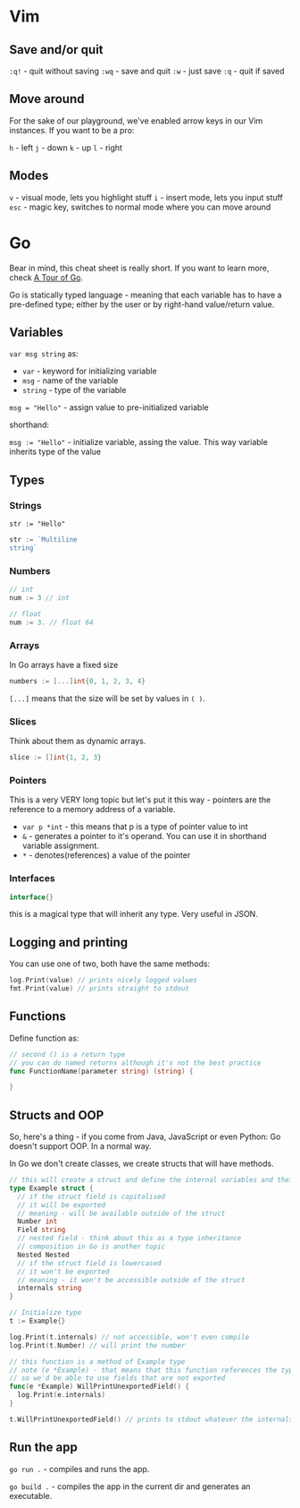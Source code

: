 # Vim

## Save and/or quit

`:q!` - quit without saving
`:wq` - save and quit
`:w` - just save
`:q` - quit if saved

## Move around

For the sake of our playground, we've enabled arrow keys in our Vim instances.
If you want to be a pro:

`h` - left
`j` - down
`k` - up
`l` - right

## Modes

`v` - visual mode, lets you highlight stuff
`i` - insert mode, lets you input stuff
`esc` - magic key, switches to normal mode where you can move around

# Go

Bear in mind, this cheat sheet is really short. If you want to learn more, check [A Tour of Go](https://tour.golang.org).

Go is statically typed language - meaning that each variable has to have a pre-defined type; either by the user or by right-hand value/return value.

## Variables

`var msg string` as:

* `var` - keyword for initializing variable
* `msg` - name of the variable
* `string` - type of the variable

`msg = "Hello"` - assign value to pre-initialized variable

shorthand:

`msg := "Hello"` - initialize variable, assing the value. This way variable inherits type of the value

## Types

### Strings

`str := "Hello"`

```go
str := `Multiline
string`
```

### Numbers

```go
// int
num := 3 // int

// float
num := 3. // float 64
```

### Arrays

In Go arrays have a fixed size

```go
numbers := [...]int{0, 1, 2, 3, 4}
```

`[...]` means that the size will be set by values in `( )`.

### Slices

Think about them as dynamic arrays.

```go
slice := []int{1, 2, 3}
```

### Pointers

This is a very VERY long topic but let's put it this way - pointers are the reference to a memory address of a variable.

* `var p *int` - this means that p is a type of pointer value to int
* `&` - generates a pointer to it's operand. You can use it in shorthand variable assignment.
* `*` - denotes(references) a value of the pointer

### Interfaces

```go
interface{}
```

this is a magical type that will inherit any type. Very useful in JSON.

## Logging and printing

You can use one of two, both have the same methods:

```go
log.Print(value) // prints nicely logged values
fmt.Print(value) // prints straight to stdout
```

## Functions

Define function as:

```go
// second () is a return type
// you can do named returns although it's not the best practice
func FunctionName(parameter string) (string) {

}
```

## Structs and OOP

So, here's a thing - if you come from Java, JavaScript or even Python: Go doesn't support OOP. In a normal way. 

In Go we don't create classes, we create structs that will have methods.

```go
// this will create a struct and define the internal variables and their types
type Example struct {
  // if the struct field is capitalised
  // it will be exported
  // meaning - will be available outside of the struct
  Number int
  Field string
  // nested field - think about this as a type inheritance
  // composition in Go is another topic
  Nested Nested
  // if the struct field is lowercased
  // it won't be exported
  // meaning - it won't be accessible outside of the struct
  internals string
}

// Initialize type
t := Example{}

log.Print(t.internals) // not accessible, won't even compile
log.Print(t.Number) // will print the number

// this function is a method of Example type
// note (e *Example) - that means that this function references the type
// so we'd be able to use fields that are not exported
func(e *Example) WillPrintUnexportedField() {
  log.Print(e.internals)
}

t.WillPrintUnexportedField() // prints to stdout whatever the internals field value is
```

## Run the app

`go run .` - compiles and runs the app.

`go build .` - compiles the app in the current dir and generates an executable.

